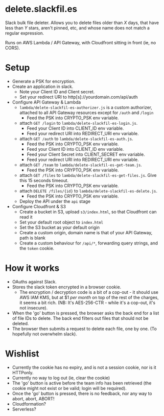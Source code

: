 # delete.slackfil.es
Slack bulk file deleter.  Allows you to delete files older than _X_ days, that have less than _Y_ stars, aren't pinned, etc, and whose name does not match a regular expression.

Runs on AWS Lambda / API Gateway, with Cloudfront sitting in front (ie, no CORS).

# Setup 
* Generate a PSK for encryption.
* Create an application in slack.  
    * Note your Client ID and Client secret.  
    * Set your redirect URI to http[s]://yourdomain.com/api/auth
* Configure API Gateway & Lambda
    * `lambda/delete-slackfil-es-authorizer.js` is a custom authorizer, attached to all API Gateway resources except for `/auth` and `/login`
        * Feed the PSK into CRYPTO_PSK env variable.
    * attach `GET /login` to `lambda/delete-slackfil-es-login.js`.
        * Feed your Client ID into CLIENT_ID env variable.
        * Feed your redirect URI into REDIRECT_URI env variable.
    * attach `GET /auth` to `lambda/delete-slackfil-es-auth.js`.
        * Feed the PSK into CRYPTO_PSK env variable.
        * Feed your Client ID into CLIENT_ID env variable.
        * Feed your Client Secret into CLIENT_SECRET env variable.
        * Feed your redirect URI into REDIRECT_URI env variable.
    * attach `GET /team` to `lambda/delete-slackfil-es-get-team.js`.
        * Feed the PSK into CRYPTO_PSK env variable.    
    * attach `GET /files` to `lambda/delete-slackfil-es-get-files.js`.  Give this 15 seconds timeout.
        * Feed the PSK into CRYPTO_PSK env variable.
    * attach `DELETE /files/{id}` to `lambda/delete-slackfil-es-delete.js`.
        * Feed the PSK into CRYPTO_PSK env variable.
    * Deploy the API under the `api` stage
* Configure Cloudfront & S3
    * Create a bucket in S3, upload `s3/index.html`, so that Cloudfront can read it
    * Set your default root object to `index.html`
    * Set the S3 bucket as your default origin
    * Create a custom origin, domain name is that of your API Gateway, path is blank
    * Create a custom behaviour for `/api/*`, forwarding query strings, and the `token` cookie.

# How it works
* OAuths against Slack.
* Stores the slack token encrypted in a browser cookie.
    * The encryption / decryption code is a bit of a cop-out - it should use AWS IAM KMS, but at $1 _per month_ on top of the rest of the charges, it seems a bit rich.   (NB: It's AES-256-CTR - while it's a cop-out, it's not insecure).
* When the 'go' button is pressed, the browser asks the back end for a list of file IDs to delete.  The back end filters out files that should not be deleted. 
* The browser then submits a request to delete each file, one by one.  (To hopefully not overwhelm slack).

# Wishlist
* Currently the cookie has no expiry, and is not a session cookie, nor is it HTTPonly.
* Currently no way to log out (ie, clear the cookie)
* The 'go' button is active before the team info has been retrieved (the cookie might not exist or be valid; login will be required).
* Once the 'go' button is pressed, there is no feedback, nor any way to abort, abort, ABORT!
* Cloudformation?
* Serverless?
